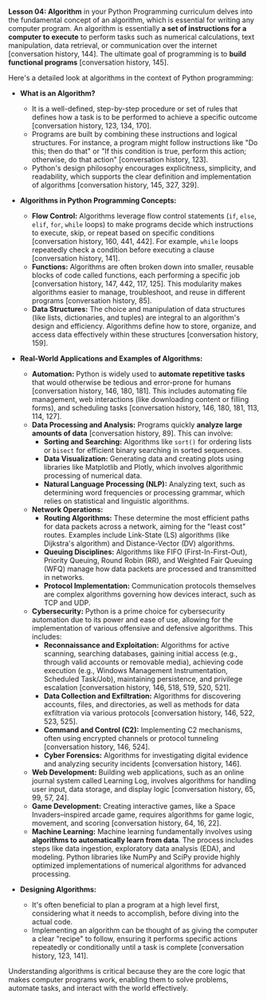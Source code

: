 **Lesson 04: Algorithm** in your Python Programming curriculum delves into the fundamental concept of an algorithm, which is essential for writing any computer program. An algorithm is essentially **a set of instructions for a computer to execute** to perform tasks such as numerical calculations, text manipulation, data retrieval, or communication over the internet [conversation history, 144]. The ultimate goal of programming is to **build functional programs** [conversation history, 145].

Here's a detailed look at algorithms in the context of Python programming:

*   **What is an Algorithm?**
    *   It is a well-defined, step-by-step procedure or set of rules that defines how a task is to be performed to achieve a specific outcome [conversation history, 123, 134, 170].
    *   Programs are built by combining these instructions and logical structures. For instance, a program might follow instructions like "Do this; then do that" or "If this condition is true, perform this action; otherwise, do that action" [conversation history, 123].
    *   Python's design philosophy encourages explicitness, simplicity, and readability, which supports the clear definition and implementation of algorithms [conversation history, 145, 327, 329].

*   **Algorithms in Python Programming Concepts:**
    *   **Flow Control:** Algorithms leverage flow control statements (`if`, `else`, `elif`, `for`, `while` loops) to make programs decide which instructions to execute, skip, or repeat based on specific conditions [conversation history, 160, 441, 442]. For example, `while` loops repeatedly check a condition before executing a clause [conversation history, 141].
    *   **Functions:** Algorithms are often broken down into smaller, reusable blocks of code called functions, each performing a specific job [conversation history, 147, 442, 117, 125]. This modularity makes algorithms easier to manage, troubleshoot, and reuse in different programs [conversation history, 85].
    *   **Data Structures:** The choice and manipulation of data structures (like lists, dictionaries, and tuples) are integral to an algorithm's design and efficiency. Algorithms define how to store, organize, and access data effectively within these structures [conversation history, 159].

*   **Real-World Applications and Examples of Algorithms:**
    *   **Automation:** Python is widely used to **automate repetitive tasks** that would otherwise be tedious and error-prone for humans [conversation history, 146, 180, 181]. This includes automating file management, web interactions (like downloading content or filling forms), and scheduling tasks [conversation history, 146, 180, 181, 113, 114, 127].
    *   **Data Processing and Analysis:** Programs quickly **analyze large amounts of data** [conversation history, 89]. This can involve:
        *   **Sorting and Searching:** Algorithms like `sort()` for ordering lists or `bisect` for efficient binary searching in sorted sequences.
        *   **Data Visualization:** Generating data and creating plots using libraries like Matplotlib and Plotly, which involves algorithmic processing of numerical data.
        *   **Natural Language Processing (NLP):** Analyzing text, such as determining word frequencies or processing grammar, which relies on statistical and linguistic algorithms.
    *   **Network Operations:**
        *   **Routing Algorithms:** These determine the most efficient paths for data packets across a network, aiming for the "least cost" routes. Examples include Link-State (LS) algorithms (like Dijkstra's algorithm) and Distance-Vector (DV) algorithms.
        *   **Queuing Disciplines:** Algorithms like FIFO (First-In-First-Out), Priority Queuing, Round Robin (RR), and Weighted Fair Queuing (WFQ) manage how data packets are processed and transmitted in networks.
        *   **Protocol Implementation:** Communication protocols themselves are complex algorithms governing how devices interact, such as TCP and UDP.
    *   **Cybersecurity:** Python is a prime choice for cybersecurity automation due to its power and ease of use, allowing for the implementation of various offensive and defensive algorithms. This includes:
        *   **Reconnaissance and Exploitation:** Algorithms for active scanning, searching databases, gaining initial access (e.g., through valid accounts or removable media), achieving code execution (e.g., Windows Management Instrumentation, Scheduled Task/Job), maintaining persistence, and privilege escalation [conversation history, 146, 518, 519, 520, 521].
        *   **Data Collection and Exfiltration:** Algorithms for discovering accounts, files, and directories, as well as methods for data exfiltration via various protocols [conversation history, 146, 522, 523, 525].
        *   **Command and Control (C2):** Implementing C2 mechanisms, often using encrypted channels or protocol tunneling [conversation history, 146, 524].
        *   **Cyber Forensics:** Algorithms for investigating digital evidence and analyzing security incidents [conversation history, 146].
    *   **Web Development:** Building web applications, such as an online journal system called Learning Log, involves algorithms for handling user input, data storage, and display logic [conversation history, 65, 99, 57, 24].
    *   **Game Development:** Creating interactive games, like a Space Invaders–inspired arcade game, requires algorithms for game logic, movement, and scoring [conversation history, 64, 16, 22].
    *   **Machine Learning:** Machine learning fundamentally involves using **algorithms to automatically learn from data**. The process includes steps like data ingestion, exploratory data analysis (EDA), and modeling. Python libraries like NumPy and SciPy provide highly optimized implementations of numerical algorithms for advanced processing.

*   **Designing Algorithms:**
    *   It's often beneficial to plan a program at a high level first, considering what it needs to accomplish, before diving into the actual code.
    *   Implementing an algorithm can be thought of as giving the computer a clear "recipe" to follow, ensuring it performs specific actions repeatedly or conditionally until a task is complete [conversation history, 123, 141].

Understanding algorithms is critical because they are the core logic that makes computer programs work, enabling them to solve problems, automate tasks, and interact with the world effectively.
